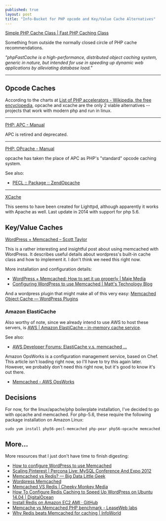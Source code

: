 ```yaml
---
published: true
layout: post
title: "Info-Bucket for PHP opcode and Key/Value Cache Alternatives"
---
```




[Simple PHP Cache Class | Fast PHP Caching Class](http://www.phpfastcache.com/)

Something from outside the normally closed circle of PHP cache recommendations.

*"phpFastCache is a high-performance, distributed object caching system, generic in nature, but intended for use in speeding up dynamic web applications by alleviating database load."*

---

## Opcode Caches

According to the charts at [List of PHP accelerators - Wikipedia, the free encyclopedia](https://en.wikipedia.org/wiki/List_of_PHP_accelerators#XCache), opcache and xcache are the only 2 viable alternatives -- projects that work with modern php and run in linux.

---

[PHP: APC - Manual](http://php.net/manual/en/book.apc.php)

APC is retired and deprecated.

---

[PHP: OPcache - Manual](http://php.net/manual/en/book.opcache.php)

opcache has taken the place of APC as PHP's "standard" opcode caching system.

See also:

* [PECL :: Package :: ZendOpcache](http://pecl.php.net/package/ZendOpcache)

---

[XCache](http://xcache.lighttpd.net/)

This seems to have been created for Lighttpd, although apparently it works with Apache as well. Last update in 2014 with support for php 5.6.


## Key/Value Caches

[WordPress + Memcached – Scott Taylor](http://scotty-t.com/2012/01/20/wordpress-memcached/)

This is a rather interesting and insightful post about using memcached with WordPress. It describes useful details about wordpress's built-in cache class and how to implement it. I don't think we need this right now.

More installation and configuration details:

* [WordPress + Memcached: How to set it up properly | Maje Media](https://majemedia.com/wordpress-memcached-how-to-set-it-up-properly/)
* [Configuring WordPress to use Memcached | Matt's Technology Blog](http://technology.mattrude.com/2011/11/configuring-wordpress-to-use-memcached/)

And a wordpress plugin that might make all of this very easy: [Memcached Object Cache — WordPress Plugins](https://wordpress.org/plugins/memcached/)

### Amazon ElastiCache

Also worthy of note, since we already intend to use AWS to host these servers, is [AWS | Amazon ElastiCache – in-memory cache service](https://aws.amazon.com/elasticache/).

See also:

* [AWS Developer Forums: ElastiCache v.s. memcached ...](https://forums.aws.amazon.com/thread.jspa?threadID=84311)

Amazon OpsWorks is a configuration management service, based on Chef. This article isn't loading right now, so I'll have to try this again later. However, we probably don't need this right now, but it's good to know it's out there.

* [Memcached - AWS OpsWorks](http://docs.aws.amazon.com/opsworks/latest/userguide/workinglayers-mem.html)


## Decisions

For now, for the linux/apache/php boilerplate installation, I've decided to go with opcache and memcached. For php-5.6, these require the following package installation on Amazon Linux:

```
sudo yum install php56-pecl-memcached php-pear php56-opcache memcached
```

## More...

More resources that I just don't have time to finish digesting:

* [How to configure WordPress to use Memcached](https://www.siteground.com/tutorials/supercacher/wordpress_memcached.htm)
* [Scaling Pinterest | Percona Live: MySQL Conference And Expo 2012](https://www.percona.com/live/mysql-conference-2012/sessions/scaling-pinterest)
* [Memcached vs Redis? — Big Data Little Geek](http://www.bigdatalittlegeek.com/blog/2014/3/25/memcached-vs-redis)
* [Wordpress Memcached](https://redislabs.com/wordpress-memcached)
* [Memcached VS Redis | Cheeky Monkey Media](http://cheekymonkeymedia.ca/blog/web-development/memcached-vs-redis)
* [How To Configure Redis Caching to Speed Up WordPress on Ubuntu 14.04 | DigitalOcean](https://www.digitalocean.com/community/tutorials/how-to-configure-redis-caching-to-speed-up-wordpress-on-ubuntu-14-04)
* [Install Redis on Amazon EC2 AMI · GitHub](https://gist.github.com/dstroot/2776679)
* [Memcache vs Memcached PHP benchmark - LeaseWeb labs](https://www.leaseweb.com/labs/2013/03/memcache-vs-memcached-php-benchmark/)
* [Why Redis beats Memcached for caching | InfoWorld](http://www.infoworld.com/article/2825890/application-development/why-redis-beats-memcached-for-caching.html)
